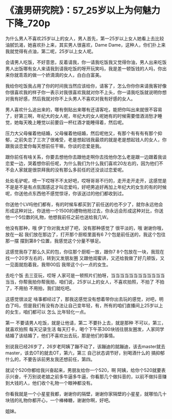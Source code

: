 # 《渣男研究院》：57_25岁以上为何魅力下降_720p

为什么男人不喜欢25岁以上的女人，男人首先，第一25岁以上女人她看上去比较油腻饥渴，她喜欢扑上来，其实男人很喜欢，Dame Dame，这种人，你们扑上来我就觉得有点油，第二呢，25岁以上女人呢。

会请男人吃饭，不好意思，反着请我，你一请我吃饭我又觉得你油，男人出来吃饭男人出饭哪有女人来请我到请我吃饭的呀开玩笑吗，我是差一顿饭钱的人吗，你出来你就乖乖的做一个娇滴滴的女人，白白白富美。

我给你吃饭我占用了你的时间我当然应该给你，请客了，怎么你你你来请我客好像你很喜欢我的样子你一表示对我很喜欢我就对你不上头，你一请我吃饭就说明你想对我有好感，然后我就对你不上头男人不喜欢对我有好感的女人。

男人喜欢什么追出来的，哪有倒贴出来哪有还请客吃，能把你叫出来就很不容易了，好第三啊，年纪大的女人呢，年纪大的女人呢她有的时候需要借酒消愁才睡觉，她每天晚上睡觉以前要舀一杯红酒才能睡得着，然后呢。

压力大父母催着他结婚，父母催着他结婚，然后呢他又，有那个有有有有那个抑郁，之前失恋了三次了很难受，老是想起钱我最烦的就是老是想起钱人的女人，你跟我谈恋爱你每天想前任干嘛，你谈的恋爱是我。

跟你前任有啥关系，你要去想他你去跟他走啊你去找他你怎么老是跟一边跟着我谈恋爱一边，哭着想你前任呢，为什么我们为什么我们喜欢20左右的，因为他们不不会人家就是很崇拜我的没有那么多前任的还没谈过恋爱呢。

处处毛驴呢，喷一下哎呀不不太好吧，哎呀哥哥不行的，走开走开走开，这感觉是不是是不是有点氛围感这才叫恋爱吗，好吧男追好再加上年纪大的女生的有的时候呢，你送他点东西他不感觉惊讶，你该送过的他们都收到过。

你送他个LV吗他们都有，有的时候车都买到了前任送的也不少了，就你永远他会形成这种对比，你送他一个1500的禮物他抢过去，你永远会形成这种对比，你送他一个5位数的礼物，他想我前任之前也送给我几W。

他没有那种，哦 伊丁你对我太好了吧，没有那种感觉了 很平淡的，哦 谢谢你哦，放在一起 我们放在那边了，打开那个厨柜里面有6 7个包是前任送的，我这个包往那一摆 摆到第8个位置，我感觉这个分量不够足。

这感觉我存了那么久买的包，你往那个厨柜一放，跟你7 8个包放在一块，我现在找一个20岁左右的，转到又发朋友圈 又跟他闺蜜讲，又还给我做了好几顿饭，又一见面就抱着我，我带00后 我带这个小一点的女生。

去吃个饭 去三亚玩，哎呀 人家可是一顿照片们拍呀，当当当当当当当当当当当当当当，你帮我拍你帮我拍，咱们说，25岁以上的女人，不喜欢拍照，不拍了 不拍了，不用拍 不用拍，我们就吃吧。

这感觉很淡定 啥事都经过了，那我这感觉没有想着带你出去玩的感觉，对吧，明白了吗，但是我们有没有办法让自己变年轻，有，所有的咱们直播间上25岁以上的女生，咱们都可以 怎么 比年轻化一点。

第一 不要请男人吃饭，就是让他请，第二 不要扑上去，就是那种 不可以，第三，就喜欢拍照 每天记录生活 每天打卡，喝个下午茶300块钱往朋友圈发，人家同学结婚了该结婚了，他们不喜欢出去玩，那是他们的事情。

别说我已经26岁了，26岁老阿姨了蹦不动了，该蹦迪的就蹦迪，该去master就去master，该去OT的就去OT，第六，第三 自己状态调节好，别喝酒什么的 搞抑郁什么的，不要告诉前男友我还想前任，第四。

就试个520你都给我兴奋起来，男朋友给你一个520，啊 阿姨，给你个520就要表示兴奋，千万别说老娘之前多牛逼多牛逼，你看那几个做抖音的，以前不做抖音赚到大钱的人，他们收个礼物一个眼神都没有。

你看我就是一个小星星我都，谢谢你的隔壁，谢谢你家隔壁的小星星，就哪怕几十块钱的礼物你都开心，一个棒棒糖，谢谢你啊，好吧。

姐妹。